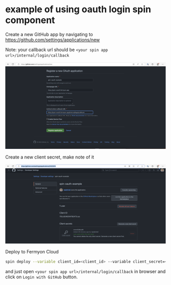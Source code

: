 # example of using oauth login spin component

Create a new GitHub app by navigating to https://github.com/settings/applications/new

Note: your callback url should be `<your spin app url>/internal/login/callback`

![Create app](create-app.png)

Create a new client secret, make note of it

![Create client secret](create-secret.png)

Deploy to Fermyon Cloud

```bash
spin deploy --variable client_id=<client_id> --variable client_secret=<client_secret>
```

and just open `<your spin app url>/internal/login/callback` in browser and click on `Login with GitHub` button.